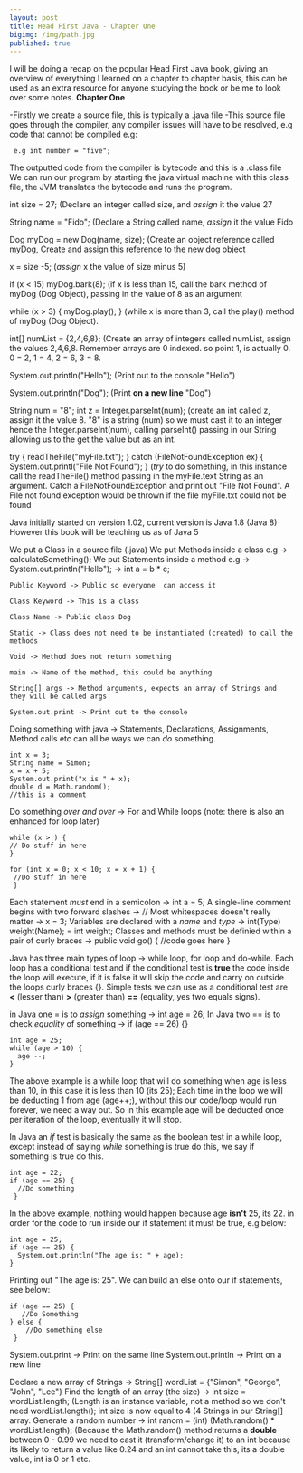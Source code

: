 ```yaml
---
layout: post
title: Head First Java - Chapter One
bigimg: /img/path.jpg
published: true
---
```


I will be doing a recap on the popular Head First Java book, giving an overview of everything I learned on a chapter to chapter basis, this can be used as an extra resource for anyone studying the book or be me to look over some notes.  **Chapter One**

-Firstly we create a source file, this is typically a .java file
-This source file goes through the compiler, any compiler issues will have to be resolved, e.g code that cannot be compiled e.g:

     e.g int number = "five";
     
The outputted code from the compiler is bytecode and this is a .class file
We can run our program by starting the java virtual machine with this class file, the JVM translates the bytecode and runs the program.

int size = 27;  (Declare an integer called size, and *assign* it the value 27

String name = "Fido"; (Declare a String called name, *assign* it the value Fido

Dog myDog = new Dog(name, size);  (Create an object reference called myDog, Create and assign this      	reference to the new dog object

x = size -5; (*assign* x the value of size minus 5)

if (x < 15) myDog.bark(8); (if x is less than 15, call the bark method of myDog (Dog Object), passing in 	 the value of 8 as an argument

while (x > 3) { myDog.play(); }   (while x is more than 3, call the play() method of myDog (Dog Object).

int[] numList = {2,4,6,8}; (Create an array of integers called numList, assign the values 2,4,6,8.     		Remember arrays are 0 indexed. so point 1, is actually 0. 0 = 2, 1 = 4, 2 = 6, 3 = 8.

System.out.println("Hello"); (Print out to the console "Hello")

System.out.println("Dog");  (Print **on a new line** "Dog")

String num = "8";
int z = Integer.parseInt(num); (create an int called z, assign it the value 8.  "8" is a string (num) 		so 	 we must cast it to an integer hence the Integer.parseInt(num), calling parseInt() passing in our String     allowing us to the get the value but as an int.

try {
readTheFile("myFile.txt");
} catch (FileNotFoundException ex) {
System.out.printl("File Not Found");
}                                            (*try* to do something, in this instance call the 		 													 readTheFile() method passing in the myFile.text String as 												     an argument.  Catch a FileNotFoundException and print 													     out "File Not Found".  A File not found exception would be   	                                             thrown if the file myFile.txt could not be found
    
Java initially started on version 1.02, current version is Java 1.8 (Java 8) However this book will be teaching us as of Java 5

We put a Class in a source file (.java)
We put Methods inside a class e.g -> calculateSomething();
We put Statements inside a method e.g -> System.out.println("Hello"); -> int a = b * c;
    

    Public Keyword -> Public so everyone  can access it
    
    Class Keyword -> This is a class
    
    Class Name -> Public class Dog
    
    Static -> Class does not need to be instantiated (created) to call the methods
    
    Void -> Method does not return something
    
    main -> Name of the method, this could be anything
    
    String[] args -> Method arguments, expects an array of Strings and they will be called args
    
    System.out.print -> Print out to the console
    
Doing something with java -> Statements, Declarations, Assignments, Method calls etc can all be ways we can *do* something.

    int x = 3;
    String name = Simon;
    x = x + 5;
    System.out.print("x is " + x);
    double d = Math.random();
    //this is a comment
    
Do something *over and over* -> For and While loops (note: there is also an enhanced for loop later)

    while (x > ) {
    // Do stuff in here
    }
    
    for (int x = 0; x < 10; x = x + 1) {
     //Do stuff in here
     }
     
 Each statement *must* end in a semicolon -> int a = 5;
 A single-line comment begins with two forward slashes -> //
 Most whitespaces doesn't really matter -> x      =      3;
 Variables are declared with a *name* and *type* -> int(Type) weight(Name); = int weight;
 Classes and methods must be definied within a pair of curly braces -> public void go() { //code goes here }
 
Java has three main types of loop -> while loop, for loop and do-while.  Each loop has a conditional test and if the conditional test is **true** the code inside the loop will execute, if it is false it will skip the code and carry on outside the loops curly braces {}.  Simple tests we can use as a conditional test are **<** (lesser than) **>** (greater than) **==** (equality, yes two equals signs).

in Java one = is to *assign* something -> int age = 26;
In Java two == is to check *equality* of something -> if (age == 26) {}

    int age = 25;
    while (age > 10) {
      age --;
    }
    
The above example is a while loop that will do something when age is less than 10, in this case it is less than 10 (its 25);  Each time in the loop we will be deducting 1 from age (age++;), without this our code/loop would run forever, we need a way out.  So in this example age will be deducted once per iteration of the loop, eventually it will stop.

In Java an *if* test is basically the same as the boolean test in a while loop, except instead of saying *while* something is true do this, we say if something is true do this.

    int age = 22;
    if (age == 25) {
      //Do something 
     }
     
In the above example, nothing would happen because age **isn't** 25, its 22. in order for the code to run inside our if statement it must be true, e.g below:

	int age = 25;
    if (age == 25) {
      System.out.println("The age is: " + age);
    }
    
Printing out "The age is: 25".  We can build an else onto our if statements, see below:

	if (age == 25) {
       //Do Something
	} else {
    	//Do something else
     }
     
System.out.print -> Print on the same line
System.out.println -> Print on a new line

Declare a new array of Strings -> String[] wordList = {"Simon", "George", "John", "Lee"}
Find the length of an array (the size) -> int size = wordList.length; (Length is an instance variable, not a method so we don't need wordList.length();  int size is now equal to 4 (4 Strings in our String[] array.
Generate a random number -> int ranom = (int) (Math.random() * wordList.length); (Because the Math.random() method returns a **double** between 0 - 0.99 we need to cast it (transform/change it) to an int because its likely to return a value like 0.24 and an int cannot take this, its a double  value, int is 0 or 1 etc.
